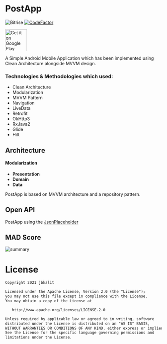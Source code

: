 # PostApp
![Bitrise](https://app.bitrise.io/app/bb70ca4399f1b76d/status.svg?token=PqTh4x_iuDyW3IZdMSBQjQ&branch=master)
[![CodeFactor](https://www.codefactor.io/repository/github/jbkalit/postapp/badge)](https://www.codefactor.io/repository/github/jbkalit/postapp)

<a href="https://play.google.com/store/apps/details?id=com.jbkalit.postapp" target="_blank">
<img src="https://play.google.com/intl/en_us/badges/images/generic/en-play-badge.png" alt="Get it on Google Play" height="70"/></a>

A Simple Android Mobile Application which has been implemented using Clean Architecture alongside MVVM design.

### Technologies & Methodologies which used:

- Clean Architecture
- Modularization
- MVVM Pattern
- Navigation
- LiveData
- Retrofit
- OkHttp3
- RxJava2
- Glide
- Hilt

## Architecture
#### Modularization
* __Presentation__
* __Domain__
* __Data__

PostApp is based on MVVM architecture and a repository pattern.


## Open API
PostApp using the [JsonPlaceholder](https://jsonplaceholder.typicode.com/)

## MAD Score
![summary](https://user-images.githubusercontent.com/18681626/118593635-38451a00-b7d2-11eb-822f-e86688dca98a.png)

# License
```xml
Copyright 2021 jbkalit

Licensed under the Apache License, Version 2.0 (the "License");
you may not use this file except in compliance with the License.
You may obtain a copy of the License at

   http://www.apache.org/licenses/LICENSE-2.0

Unless required by applicable law or agreed to in writing, software
distributed under the License is distributed on an "AS IS" BASIS,
WITHOUT WARRANTIES OR CONDITIONS OF ANY KIND, either express or implied.
See the License for the specific language governing permissions and
limitations under the License.
```

